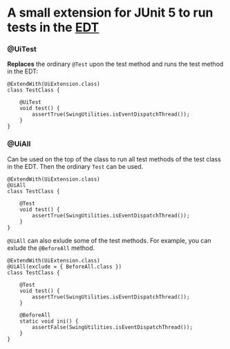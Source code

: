 # A small extension for JUnit 5 to run tests in the [EDT](https://docs.oracle.com/javase/tutorial/uiswing/concurrency/dispatch.html)

### @UiTest

**Replaces** the ordinary `@Test` upon the test method and runs the test method in the EDT:
```
@ExtendWith(UiExtension.class)
class TestClass {

	@UiTest
	void test() {
		assertTrue(SwingUtilities.isEventDispatchThread());
	}
}
  ```
  
  
### @UiAll

Can be used on the top of the class to run all test methods of the test class in the EDT. Then the ordinary `Test` can be used.

```
@ExtendWith(UiExtension.class)
@UiAll
class TestClass {

	@Test
	void test() {
		assertTrue(SwingUtilities.isEventDispatchThread());
	}
}
```

`@UiAll` can also exlude some of the test methods. For example, you can exlude the `@BeforeAll` method.

```
@ExtendWith(UiExtension.class)
@UiAll(exclude = { BeforeAll.class })
class TestClass {

	@Test
	void test() {
		assertTrue(SwingUtilities.isEventDispatchThread());
	}

	@BeforeAll
	static void ini() {
		assertFalse(SwingUtilities.isEventDispatchThread());
	}
}
```





